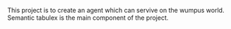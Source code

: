 This project is to create an agent which can servive on the wumpus world. Semantic tabulex is the main component of
the project.
